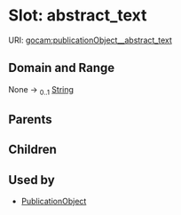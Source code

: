 
# Slot: abstract_text



URI: [gocam:publicationObject__abstract_text](https://w3id.org/gocam/publicationObject__abstract_text)


## Domain and Range

None &#8594;  <sub>0..1</sub> [String](types/String.md)

## Parents


## Children


## Used by

 * [PublicationObject](PublicationObject.md)
